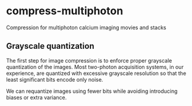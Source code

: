 # compress-multiphoton
Compression for multiphoton calcium imaging movies and stacks

## Grayscale quantization

The first step for image compression is to enforce proper grayscale quantization of the images.
Most two-photon acquisition systems, in our experience, are quantized with excessive grayscale resolution so that the least significant bits encode only noise. 

We can requantize images using fewer bits  while avoiding introducing biases or extra variance.

